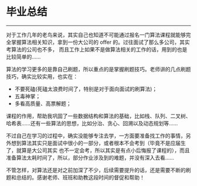 # 毕业总结
------------------------

对于工作几年的老鸟来说，其实自己也知道不可能通过报名一门算法课程就能够完全掌握算法相关知识，拿到一份大公司的 offer 的。过往面试了那么多公司，其实考算法的公司也不多，
而且工作上如果不是做算法相关的工作的话，用到的也是比较简单的……

算法的学习更多的是靠自己刷题，所以重点的是掌握刷题技巧。老师讲的几点刷题技巧，确实比较实用，也实在：
- 不要死磕(死磕太浪费时间了，特别是对于面向面试的刷算法)；
- 五毒神掌；
- 多看高质量、高票解题；

课程的作用，帮助我巩固了一些数据结构和算法的基础，比如栈、队列、二叉树、哈希表……还有一些算法的思想，比如分治、贪心、回溯以及动态规划等……

不过自己在学习的过程中，确实没能够专注去学，一方面要准备找工作的事情，另外想到算法其实只是面试中很小的一部分，或者根本不会考到（毕竟不是应届生了，就算是大公司其实
也不一定会考，所以其实是有点小后悔报了课程的），而且准备算法太耗时间了，所以，部分作业涉及到的难题，并没有深入去看……

不管怎样，对算法还是对之前加深了不少，后续需要提升的话，还是需要不断的刷题和总结的。感谢老师、班班和助教这段时间的督促和帮助！

